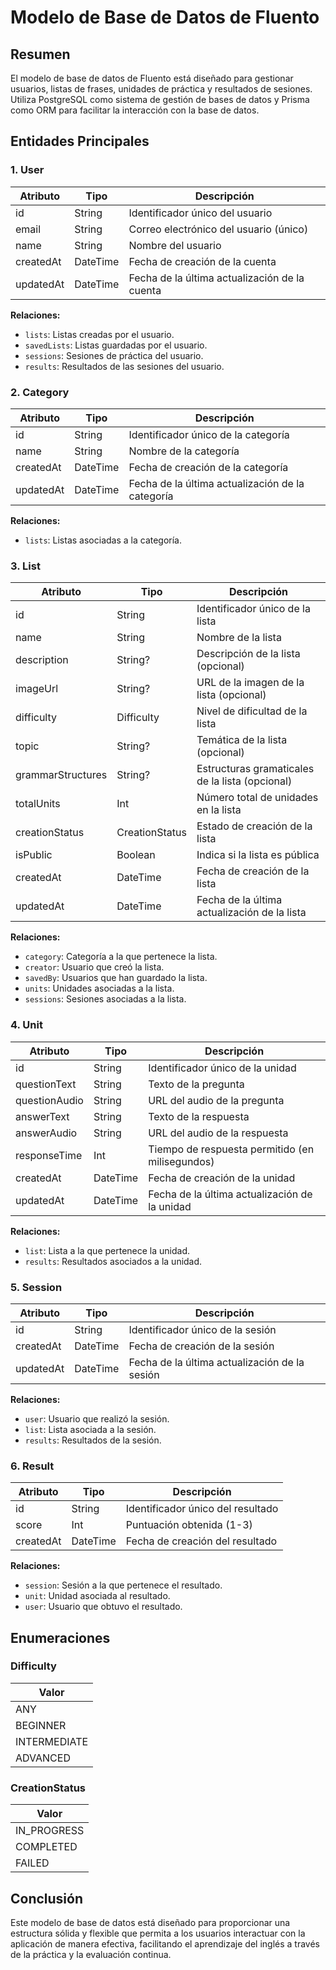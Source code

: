 # Modelo de Base de Datos de Fluento

## Resumen
El modelo de base de datos de Fluento está diseñado para gestionar usuarios, listas de frases, unidades de práctica y resultados de sesiones. Utiliza PostgreSQL como sistema de gestión de bases de datos y Prisma como ORM para facilitar la interacción con la base de datos.

## Entidades Principales

### 1. **User**
| Atributo   | Tipo     | Descripción                                      |
|------------|----------|--------------------------------------------------|
| id         | String   | Identificador único del usuario                  |
| email      | String   | Correo electrónico del usuario (único)          |
| name       | String   | Nombre del usuario                                |
| createdAt  | DateTime | Fecha de creación de la cuenta                   |
| updatedAt  | DateTime | Fecha de la última actualización de la cuenta    |

**Relaciones:**
- `lists`: Listas creadas por el usuario.
- `savedLists`: Listas guardadas por el usuario.
- `sessions`: Sesiones de práctica del usuario.
- `results`: Resultados de las sesiones del usuario.

### 2. **Category**
| Atributo   | Tipo     | Descripción                                      |
|------------|----------|--------------------------------------------------|
| id         | String   | Identificador único de la categoría               |
| name       | String   | Nombre de la categoría                            |
| createdAt  | DateTime | Fecha de creación de la categoría                 |
| updatedAt  | DateTime | Fecha de la última actualización de la categoría  |

**Relaciones:**
- `lists`: Listas asociadas a la categoría.

### 3. **List**
| Atributo          | Tipo     | Descripción                                      |
|-------------------|----------|--------------------------------------------------|
| id                | String   | Identificador único de la lista                   |
| name              | String   | Nombre de la lista                                |
| description       | String?  | Descripción de la lista (opcional)               |
| imageUrl          | String?  | URL de la imagen de la lista (opcional)         |
| difficulty        | Difficulty | Nivel de dificultad de la lista                  |
| topic             | String?  | Temática de la lista (opcional)                  |
| grammarStructures | String?  | Estructuras gramaticales de la lista (opcional) |
| totalUnits        | Int      | Número total de unidades en la lista              |
| creationStatus    | CreationStatus | Estado de creación de la lista                |
| isPublic          | Boolean  | Indica si la lista es pública                     |
| createdAt         | DateTime | Fecha de creación de la lista                     |
| updatedAt         | DateTime | Fecha de la última actualización de la lista      |

**Relaciones:**
- `category`: Categoría a la que pertenece la lista.
- `creator`: Usuario que creó la lista.
- `savedBy`: Usuarios que han guardado la lista.
- `units`: Unidades asociadas a la lista.
- `sessions`: Sesiones asociadas a la lista.

### 4. **Unit**
| Atributo        | Tipo     | Descripción                                      |
|------------------|----------|--------------------------------------------------|
| id               | String   | Identificador único de la unidad                  |
| questionText     | String   | Texto de la pregunta                              |
| questionAudio    | String   | URL del audio de la pregunta                      |
| answerText       | String   | Texto de la respuesta                             |
| answerAudio      | String   | URL del audio de la respuesta                     |
| responseTime     | Int      | Tiempo de respuesta permitido (en milisegundos)  |
| createdAt        | DateTime | Fecha de creación de la unidad                    |
| updatedAt        | DateTime | Fecha de la última actualización de la unidad     |

**Relaciones:**
- `list`: Lista a la que pertenece la unidad.
- `results`: Resultados asociados a la unidad.

### 5. **Session**
| Atributo        | Tipo     | Descripción                                      |
|------------------|----------|--------------------------------------------------|
| id               | String   | Identificador único de la sesión                  |
| createdAt        | DateTime | Fecha de creación de la sesión                    |
| updatedAt        | DateTime | Fecha de la última actualización de la sesión     |

**Relaciones:**
- `user`: Usuario que realizó la sesión.
- `list`: Lista asociada a la sesión.
- `results`: Resultados de la sesión.

### 6. **Result**
| Atributo        | Tipo     | Descripción                                      |
|------------------|----------|--------------------------------------------------|
| id               | String   | Identificador único del resultado                 |
| score            | Int      | Puntuación obtenida (1-3)                        |
| createdAt        | DateTime | Fecha de creación del resultado                   |

**Relaciones:**
- `session`: Sesión a la que pertenece el resultado.
- `unit`: Unidad asociada al resultado.
- `user`: Usuario que obtuvo el resultado.

## Enumeraciones

### Difficulty
| Valor         |
|---------------|
| ANY           |
| BEGINNER      |
| INTERMEDIATE  |
| ADVANCED      |

### CreationStatus
| Valor         |
|---------------|
| IN_PROGRESS   |
| COMPLETED     |
| FAILED        |

## Conclusión
Este modelo de base de datos está diseñado para proporcionar una estructura sólida y flexible que permita a los usuarios interactuar con la aplicación de manera efectiva, facilitando el aprendizaje del inglés a través de la práctica y la evaluación continua.

